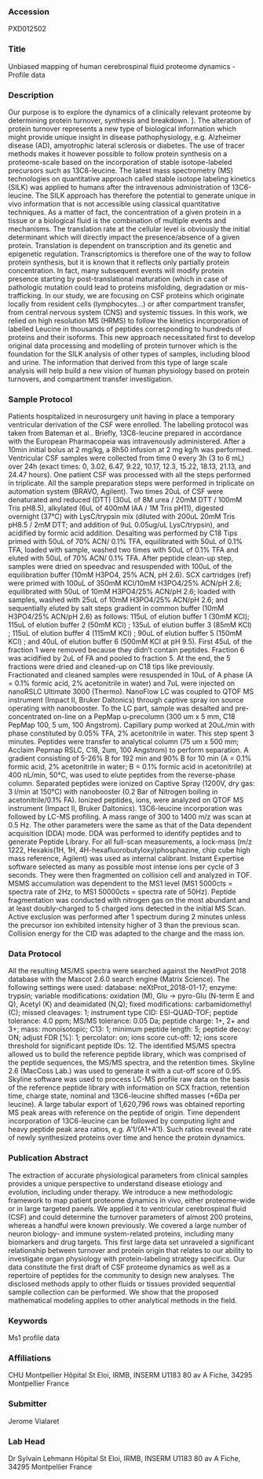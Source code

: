 ### Accession
PXD012502

### Title
Unbiased mapping of human cerebrospinal fluid proteome dynamics - Profile data

### Description
Our purpose is to explore the dynamics of a clinically relevant proteome by determining protein turnover, synthesis and breakdown. ]. The alteration of protein turnover represents a new type of biological information which might provide unique insight in disease pathophysiology, e.g. Alzheimer disease (AD), amyotrophic lateral sclerosis or diabetes. The use of tracer methods makes it however possible to follow protein synthesis on a proteome-scale based on the incorporation of stable isotope-labeled precursors such as 13C6-leucine. The latest mass spectrometry (MS) technologies on quantitative approach called stable isotope labeling kinetics (SILK) was applied to humans after the intravenous administration of 13C6-leucine. The SILK approach has therefore the potential to generate unique in vivo information that is not accessible using classical quantitative techniques. As a matter of fact, the concentration of a given protein in a tissue or a biological fluid is the combination of multiple events and mechanisms. The translation rate at the cellular level is obviously the initial determinant which will directly impact the presence/absence of a given protein. Translation is dependent on transcription and its genetic and epigenetic regulation. Transcriptomics is therefore one of the way to follow protein synthesis, but it is known that it reflects only partially protein concentration. In fact, many subsequent events will modify protein presence starting by post-translational maturation (which in case of pathologic mutation could lead to proteins misfolding, degradation or mis-trafficking. In our study, we are focusing on CSF proteins which originate locally from resident cells (lymphocytes...) or after compartment transfer, from central nervous system (CNS) and systemic tissues. In this work, we relied on high resolution MS (HRMS) to follow the kinetics incorporation of labelled Leucine in thousands of peptides corresponding to hundreds of proteins and their isoforms. This new approach necessitated first to develop original data processing and modelling of protein turnover which is the foundation for the SILK analysis of other types of samples, including blood and urine. The information that derived from this type of large scale analysis will help build a new vision of human physiology based on protein turnovers, and compartment transfer investigation.

### Sample Protocol
Patients hospitalized in neurosurgery unit having in place a temporary ventricular derivation of the CSF were enrolled. The labelling protocol was taken from Bateman et al.. Briefly, 13C6-leucine prepared in accordance with the European Pharmacopeia was intravenously administered. After a 10min initial bolus at 2 mg/kg, a 8h50 infusion at 2 mg kg/h was performed. Ventricular CSF samples were collected from time 0 every 3h (3 to 6 mL) over 24h (exact times: 0, 3.02, 6.47, 9.22, 10.17, 12.3, 15.22, 18.13, 21.13, and 24.47 hours). One patient CSF was processed with all the steps performed in triplicate. All the sample preparation steps were performed in triplicate on automation system (BRAVO, Agilent). Two times 20uL of CSF were denaturated and reduced (DTT) (30uL of 8M urea / 20mM DTT / 100mM Tris pH8.5), alkylated (6uL of 400mM IAA / 1M Tris pH11), digested overnight (37°C) with LysC/trypsin mix (diluted with 200uL 20mM Tris pH8.5 / 2mM DTT; and addition of 9uL 0.05ug/uL LysC/trypsin), and acidified by formic acid addition. Desalting was performed by C18 Tips primed with 50uL of 70% ACN/ 0.1% TFA, equilibrated with 50uL of 0.1% TFA, loaded with sample, washed two times with 50uL of 0.1% TFA and eluted with 50uL of 70% ACN/ 0.1% TFA. After peptide clean-up step, samples were dried on speedvac and resuspended with 100uL of the equilibration buffer (10mM H3PO4, 25% ACN, pH 2.6). SCX cartridges (ref) were primed with 100uL of 350mM KCl/10mM H3PO4/25% ACN/pH 2.6; equilibrated with 50uL of 10mM H3PO4/25% ACN/pH 2.6; loaded with samples, washed with 25uL of 10mM H3PO4/25% ACN/pH 2.6; and sequentially eluted by salt steps gradient in common buffer (10mM H3PO4/25% ACN/pH 2.6) as follows: 115uL of elution buffer 1 (30mM KCl); 115uL of elution buffer 2 (50mM KCl) ; 135uL of elution buffer 3 (85mM KCl) ; 115uL of elution buffer 4 (115mM KCl) ; 90uL of elution buffer 5 (150mM KCl) ; and 40uL of elution buffer 6 (500mM KCl at pH 9.5). First 45uL of the fraction 1 were removed because they didn’t contain peptides. Fraction 6 was acidified by 2uL of FA and pooled to fraction 5. At the end, the 5 fractions were dried and cleaned-up on C18 tips like previously. Fractionated and cleaned samples were resuspended in 10uL of A phase (A = 0.1% formic acid, 2% acetonitrile in water) and 7uL were injected on nanoRSLC Ultimate 3000 (Thermo). NanoFlow LC was coupled to QTOF MS instrument (Impact II, Bruker Daltonics) through captive spray ion source operating with nanobooster. To the LC part, sample was desalted and pre-concentrated on-line on a PepMap u-precolumn (300 um x 5 mm, C18 PepMap 100, 5 um, 100 Angstrom). Capillary pump worked at 20uL/min with phase constituted by 0.05% TFA, 2% acetonitrile in water. This step spent 3 minutes. Peptides were transfer to analytical column (75 um x 500 mm; Acclaim Pepmap RSLC, C18, 2um, 100 Angstrom) to perform separation. A gradient consisting of 5-26% B for 192 min and 90% B for 10 min (A = 0.1% formic acid, 2% acetonitrile in water; B = 0.1% formic acid in acetonitrile) at 400 nL/min, 50°C, was used to elute peptides from the reverse-phase column. Separated peptides were ionized on Captive Spray (1200V, dry gas: 3 l/min at 150°C) with nanobooster (0.2 Bar of Nitrogen boiling in acetonitrile/0.1% FA). Ionized peptides, ions, were analyzed on QTOF MS instrument (Impact II, Bruker Daltonics). 13C6-leucine incorporation was followed by LC-MS profiling. A mass range of 300 to 1400 m/z was scan at 0.5 Hz. The other parameters were the same as that of the Data dependent acquisition (DDA) mode. DDA was performed to identify peptides and to generate Peptide Library. For all full-scan measurements, a lock-mass (m/z 1222, Hexakis(1H, 1H, 4H-hexafluorobutyloxy)phosphazine, chip cube high mass reference, Agilent) was used as internal calibrant. Instant Expertise software selected as many as possible most intense ions per cycle of 3 seconds. They were then fragmented on collision cell and analyzed in TOF. MSMS accumulation was dependent to the MS1 level (MS1 5000cts = spectra rate of 2Hz, to MS1 50000cts = spectra rate of 50Hz). Peptide fragmentation was conducted with nitrogen gas on the most abundant and at least doubly-charged to 5 charged ions detected in the initial MS Scan. Active exclusion was performed after 1 spectrum during 2 minutes unless the precursor ion exhibited intensity higher of 3 than the previous scan. Collision energy for the CID was adapted to the charge and the mass ion.

### Data Protocol
All the resulting MS/MS spectra were searched against the NextProt 2018 database with the Mascot 2.6.0 search engine (Matrix Science). The following settings were used: database: neXtProt_2018-01-17; enzyme: trypsin; variable modifications: oxidation (M), Glu -> pyro-Glu (N-term E and Q), Acetyl (K) and deamidated (N,Q); fixed modifications: carbamidomethyl (C); missed cleavages: 1; instrument type CID: ESI-QUAD-TOF; peptide tolerance: 4.0 ppm; MS/MS tolerance: 0.05 Da; peptide charge: 1+, 2+ and 3+; mass: monoisotopic; C13: 1; minimum peptide length: 5; peptide decoy: ON; adjust FDR [%]: 1; percolator: on; ions score cut-off: 12; ions score threshold for significant peptide IDs: 12. The identified MS/MS spectra allowed us to build the reference peptide library, which was comprised of the peptide sequences, the MS/MS spectra, and the retention times. Skyline 2.6 (MacCoss Lab.) was used to generate it with a cut-off score of 0.95. Skyline software was used to process LC-MS profile raw data on the basis of the reference peptide library with information on SCX fraction, retention time, charge state, nominal and 13C6-leucine shifted masses (+6Da per leucine). A large tabular export of 1,620,796 rows was obtained reporting MS peak areas with reference on the peptide of origin. Time dependent incorporation of 13C6-leucine can be followed by computing light and heavy peptide peak area ratios, e.g. A’1/(A1+A’1). Such ratios reveal the rate of newly synthesized proteins over time and hence the protein dynamics.

### Publication Abstract
The extraction of accurate physiological parameters from clinical samples provides a unique perspective to understand disease etiology and evolution, including under therapy. We introduce a new methodologic framework to map patient proteome dynamics in vivo, either proteome-wide or in large targeted panels. We applied it to ventricular cerebrospinal fluid (CSF) and could determine the turnover parameters of almost 200 proteins, whereas a handful were known previously. We covered a large number of neuron biology- and immune system-related proteins, including many biomarkers and drug targets. This first large data set unraveled a significant relationship between turnover and protein origin that relates to our ability to investigate organ physiology with protein-labeling strategy specifics. Our data constitute the first draft of CSF proteome dynamics as well as a repertoire of peptides for the community to design new analyses. The disclosed methods apply to other fluids or tissues provided sequential sample collection can be performed. We show that the proposed mathematical modeling applies to other analytical methods in the field.

### Keywords
Ms1 profile data

### Affiliations
CHU Montpellier
Hôpital St Eloi, IRMB, INSERM U1183 80 av A Fiche, 34295 Montpellier France

### Submitter
Jerome Vialaret

### Lab Head
Dr Sylvain Lehmann
Hôpital St Eloi, IRMB, INSERM U1183 80 av A Fiche, 34295 Montpellier France


